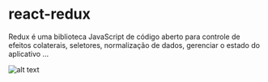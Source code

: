 # react-redux
Redux é uma biblioteca JavaScript de código aberto para controle de efeitos colaterais, seletores, normalização de dados, gerenciar o estado do aplicativo ...

![alt text](https://github.com/GabrielSantosLemos/react-with-redux/blob/main/public/react-with-redux.png?raw=true)
